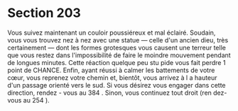 # Section 203

Vous suivez maintenant un couloir poussiéreux et mal éclairé.
Soudain, vous vous trouvez nez à nez avec une statue — celle d'un
ancien dieu, très certainement — dont les formes grotesques
vous causent une terreur telle que vous restez dans
l'impossibilité de faire le moindre mouvement pendant de
longues minutes.  Cette réaction quelque peu stu pide vous fait
perdre 1 point de  CHANCE.  Enfin, ayant réussi à calmer les
battements de votre cœur, vous reprenez votre chemin et,
bientôt, vous arrivez à l a hauteur d'un passage orienté vers le
sud. Si vous désirez vous engager dans cette direction, rendez -
vous au 384 . Sinon,  vous continuez tout droit (ren dez-vous au
254 ).